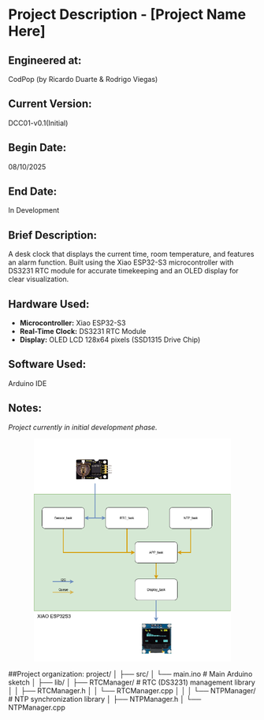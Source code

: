 # Project Description - [Project Name Here]

## Engineered at: 
CodPop (by Ricardo Duarte & Rodrigo Viegas)

## Current Version: 
DCC01-v0.1(Initial)

## Begin Date:
08/10/2025

## End Date:
In Development

## Brief Description:
A desk clock that displays the current time, room temperature, and features an alarm function. 
Built using the Xiao ESP32-S3 microcontroller with DS3231 RTC module for accurate timekeeping and an OLED display for clear visualization.
## Hardware Used:
- **Microcontroller:** Xiao ESP32-S3
- **Real-Time Clock:** DS3231 RTC Module
- **Display:** OLED LCD 128x64 pixels (SSD1315 Drive Chip)
## Software Used:
Arduino IDE

## Notes:
_Project currently in initial development phase._

<div align="center">
  <img src="images/Dcc01_v1.png" alt="Dcc01 Project" width="400">
</div>

##Project organization:
project/
│
├── src/
│   └── main.ino          # Main Arduino sketch
│
├── lib/
│   ├── RTCManager/       # RTC (DS3231) management library
│   │   ├── RTCManager.h
│   │   └── RTCManager.cpp
│   │
│   └── NTPManager/       # NTP synchronization library
│       ├── NTPManager.h
│       └── NTPManager.cpp
